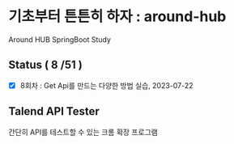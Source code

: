 # 기초부터 튼튼히 하자 : around-hub
Around HUB SpringBoot Study

## Status ( 8 /51 )

- [x] 8회차 : Get Api를 만드는 다양한 방법 실습, 2023-07-22

## Talend API Tester

간단히 API를 테스트할 수 있는 크롬 확장 프로그램

